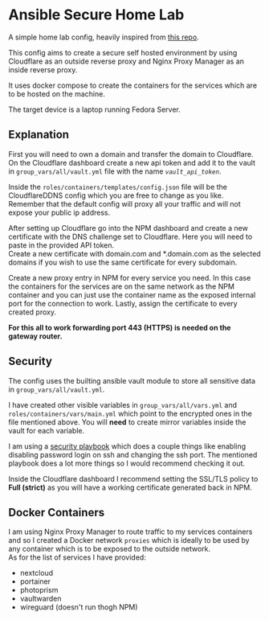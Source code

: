 # Ansible Secure Home Lab
A simple home lab config, heavily inspired from [this repo](https://github.com/notthebee/infra).

This config aims to create a secure self hosted environment by using Cloudflare as an outside reverse proxy and Nginx Proxy Manager as an inside reverse proxy.
   
It uses docker compose to create the containers for the services which are to be hosted on the machine.  
  
The target device is a laptop running Fedora Server.  
  

## Explanation
First you will need to own a domain and transfer the domain to Cloudflare.  
On the Cloudflare dashboard create a new api token and add it to the vault in `group_vars/all/vault.yml` file with the name *`vault_api_token`*.   
  
Inside the `roles/containers/templates/config.json` file will be the CloudflareDDNS config which you are free to change as you like. Remember that the default config will proxy all your traffic and will not expose your public ip address.  
  
After setting up Cloudflare go into the NPM dashboard and create a new certificate with the DNS challenge set to Cloudflare. Here you will need to paste in the provided API token.  
Create a new certificate with domain.com and *.domain.com as the selected domains if you wish to use the same certificate for every subdomain.  

Create a new proxy entry in NPM for every service you need. In this case the containers for the services are on the same network as the NPM container and you can just use the container name as the exposed internal port for the connection to work. Lastly, assign the certificate to every created proxy.  

**For this all to work forwarding port 443 (HTTPS) is needed on the gateway router.**
  

  
## Security

The config uses the builting ansible vault module to store all sensitive data in `group_vars/all/vault.yml`.  
  
I have created other visible variables in `group_vars/all/vars.yml` and `roles/containers/vars/main.yml` which point to the encrypted ones in the file mentioned above. You will **need** to create mirror variables inside the vault for each variable.  
  
I am using a [security playbook](https://github.com/geerlingguy/ansible-role-security) which does a couple things like enabling disabling password login on ssh and changing the ssh port. The mentioned playbook does a lot more things so I would recommend checking it out.  
  
Inside the Cloudflare dashboard I recommend setting the SSL/TLS policy to **Full (strict)** as you will have a working certificate generated back in NPM.

## Docker Containers

I am using Nginx Proxy Manager to route traffic to my services containers and so I created a Docker network `proxies` which is ideally to be used by any container which is to be exposed to the outside network.   
As for the list of services I have provided: 
  - nextcloud
  - portainer
  - photoprism
  - vaultwarden
  - wireguard (doesn't run thogh NPM) 
